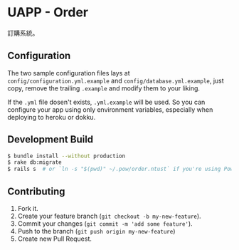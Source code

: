 UAPP - Order
==============

訂購系統。


## Configuration

The two sample configuration files lays at `config/configuration.yml.example` and `config/database.yml.example`, just copy, remove the trailing `.example` and modify them to your liking. 

If the `.yml` file dosen't exists, `.yml.example` will be used. So you can configure your app using only environment variables, especially when deploying to heroku or dokku.


## Development Build

```bash
$ bundle install --without production
$ rake db:migrate
$ rails s  # or `ln -s "$(pwd)" ~/.pow/order.ntust` if you're using Pow
```


## Contributing

1. Fork it.
2. Create your feature branch (`git checkout -b my-new-feature`).
3. Commit your changes (`git commit -m 'add some feature'`).
4. Push to the branch (`git push origin my-new-feature`)
5. Create new Pull Request.
